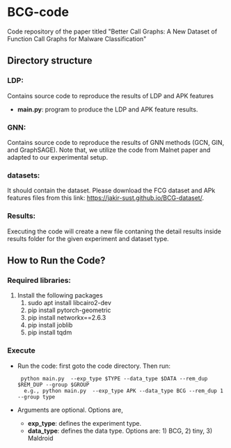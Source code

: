 # BCG-code
Code repository of the paper titled "Better Call Graphs: A New Dataset of Function Call Graphs for Malware Classification"


## Directory structure ##
### **LDP**: 
Contains source code to reproduce the results of LDP and APK features 
* **main.py**: program to produce the LDP and APK feature results.

### **GNN**: 
Contains source code to reproduce the results of GNN methods (GCN, GIN, and GraphSAGE). Note that, we utilize the code from Malnet paper and adapted to our experimental setup.

### datasets: 
It should contain the dataset. Please download the FCG dataset and APk features files from this link: https://jakir-sust.github.io/BCG-dataset/. 

### Results:
Executing the code will create a new file contaning the detail results inside results folder for the given experiment and dataset type.

<!-- ## Requirements -->
<!-- ```bash -->
<!-- * C++ -->

## How to Run the Code? ##



### Required libraries:
1. Install the following packages
   1. sudo apt install libcairo2-dev
   2. pip install pytorch-geometric
   3. pip install networkx==2.6.3
   4. pip install joblib
   5. pip install tqdm


### Execute
    
* Run the code: first goto the code directory. Then run:
    
       python main.py  --exp_type $TYPE --data_type $DATA --rem_dup $REM_DUP --group $GROUP
        e.g., python main.py  --exp_type APK --data_type BCG --rem_dup 1 --group type
* Arguments are optional. Options are,
  * **exp_type**: defines the experiment type.
  * **data_type**: defines the data type. Options are: 1) BCG, 2) tiny, 3) Maldroid






<!-- ## Experimental Datasets
 Need to be updated. -->

<!-- ## Note
This code was obtained by request from the corresponding authors. -->